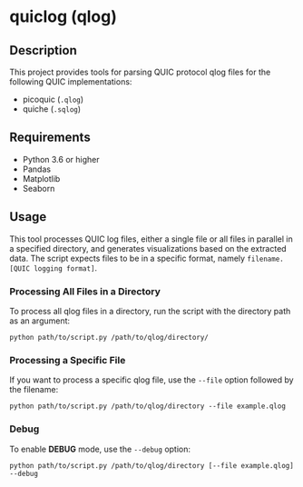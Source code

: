 # quiclog (qlog)

## Description

This project provides tools for parsing QUIC protocol qlog files for the following QUIC implementations:

- picoquic (`.qlog`)
- quiche (`.sqlog`)

## Requirements
- Python 3.6 or higher
- Pandas
- Matplotlib
- Seaborn

## Usage
This tool processes QUIC log files, either a single file or all files in parallel in a specified directory, and generates visualizations based on the extracted data. The script expects files to be in a specific format, namely `filename.[QUIC logging format]`.

### Processing All Files in a Directory
To process all qlog files in a directory, run the script with the directory path as an argument:
```
python path/to/script.py /path/to/qlog/directory/
```

### Processing a Specific File
If you want to process a specific qlog file, use the `--file` option followed by the filename:
```
python path/to/script.py /path/to/qlog/directory --file example.qlog
```
### Debug
To enable **DEBUG** mode, use the `--debug` option:
```
python path/to/script.py /path/to/qlog/directory [--file example.qlog] --debug
```